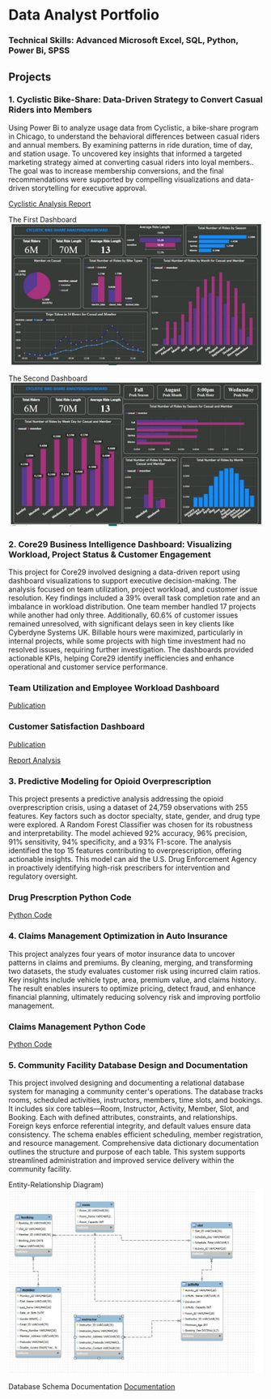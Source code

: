 # Data Analyst Portfolio

### Technical Skills: Advanced Microsoft Excel, SQL, Python, Power Bi, SPSS

## Projects
### 1. Cyclistic Bike-Share: Data-Driven Strategy to Convert Casual Riders into Members

Using Power Bi to analyze usage data from Cyclistic, a bike-share program in Chicago, to understand the behavioral differences between casual riders and annual members. By examining patterns in ride duration, time of day, and station usage. To uncovered key insights that informed a targeted marketing strategy aimed at converting casual riders into loyal members.. The goal was to increase membership conversions, and the final recommendations were supported by compelling visualizations and data-driven storytelling for executive approval.

[Cyclistic Analysis Report](https://drive.google.com/file/d/1Jo5w2xFfAXT4jXYzVAfHxwdSZabav3LT/view?usp=sharing)

The First Dashboard
![](First_Dashboard.JPG)

The Second Dashboard
![](Second_Dasboard.JPG)

### 2. Core29 Business Intelligence Dashboard: Visualizing Workload, Project Status & Customer Engagement

This project for Core29 involved designing a data-driven report using dashboard visualizations to support executive decision-making. The analysis focused on team utilization, project workload, and customer issue resolution. Key findings included a 39% overall task completion rate and an imbalance in workload distribution. One team member handled 17 projects while another had only three. Additionally, 60.6% of customer issues remained unresolved, with significant delays seen in key clients like Cyberdyne Systems UK. Billable hours were maximized, particularly in internal projects, while some projects with high time investment had no resolved issues, requiring further investigation. The dashboards provided actionable KPIs, helping Core29 identify inefficiencies and enhance operational and customer service performance.

### Team Utilization and Employee Workload Dashboard
[Publication](https://public.tableau.com/views/Core29Dashboard/ManagerDashboard?:language=en-US&publish=yes&:sid=&:redirect=auth&:display_count=n&:origin=viz_share_link)

### Customer Satisfaction Dashboard
[Publication](https://public.tableau.com/views/CustomerStatisfaction_Core29/CustomerDashboard?:language=en-US&publish=yes&:sid=&:redirect=auth&:display_count=n&:origin=viz_share_link)

[Report Analysis](https://drive.google.com/file/d/1UwEf09JnGISSWp0nsS9hyEeXiXHy57Ux/view?usp=sharing)


### 3. Predictive Modeling for Opioid Overprescription

This project presents a predictive analysis addressing the opioid overprescription crisis, using a dataset of 24,759 observations with 255 features. Key factors such as doctor specialty, state, gender, and drug type were explored. A Random Forest Classifier was chosen for its robustness and interpretability. The model achieved 92% accuracy, 96% precision, 91% sensitivity, 94% specificity, and a 93% F1-score. The analysis identified the top 15 features contributing to overprescription, offering actionable insights. This model can aid the U.S. Drug Enforcement Agency in proactively identifying high-risk prescribers for intervention and regulatory oversight.

### Drug Prescrption Python Code
[Python Code](https://nbviewer.org/github/okemichael/Michael_Portfolio/blob/main/Prescription.ipynb)


### 4. Claims Management Optimization in Auto Insurance

This project analyzes four years of motor insurance data to uncover patterns in claims and premiums. By cleaning, merging, and transforming two datasets, the study evaluates customer risk using incurred claim ratios. Key insights include vehicle type, area, premium value, and claims history. The result enables insurers to optimize pricing, detect fraud, and enhance financial planning, ultimately reducing solvency risk and improving portfolio management.

### Claims Management Python Code
[Python Code](https://htmtopdf.herokuapp.com/ipynbviewer/temp/ab6b5b67e34446abe2928e61a4f78857/Claims%20Managementt.ipynb.html?t=1745464334605)


### 5. Community Facility Database Design and Documentation

This project involved designing and documenting a relational database system for managing a community center's operations. The database tracks rooms, scheduled activities, instructors, members, time slots, and bookings. It includes six core tables—Room, Instructor, Activity, Member, Slot, and Booking. Each with defined attributes, constraints, and relationships. Foreign keys enforce referential integrity, and default values ensure data consistency. The schema enables efficient scheduling, member registration, and resource management. Comprehensive data dictionary documentation outlines the structure and purpose of each table. This system supports streamlined administration and improved service delivery within the community facility.

Entity-Relationship Diagram)
![](EER_Diagram.JPG)

Database Schema Documentation
[Documentation](https://drive.google.com/file/d/1Jo5w2xFfAXT4jXYzVAfHxwdSZabav3LT/view?usp=sharing)
